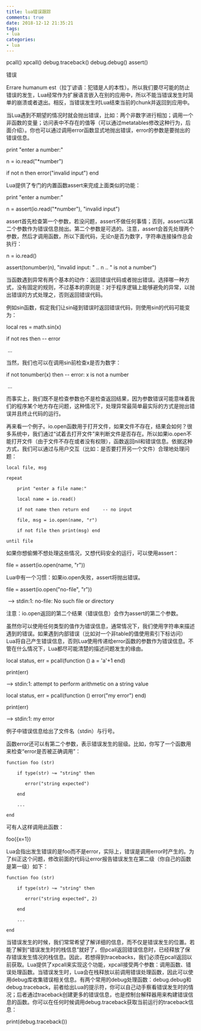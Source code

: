 ```yaml
---
title: lua错误跟踪
comments: true
date: 2018-12-12 21:35:21
tags:
- lua
categories:
- lua
---
```


pcall() xpcall()  debug.traceback() debug.debug() assert()

错误

Errare humanum est（拉丁谚语：犯错是人的本性）。所以我们要尽可能的防止错误的发生，Lua经常作为扩展语言嵌入在别的应用中，所以不能当错误发生时简单的崩溃或者退出。相反，当错误发生时Lua结束当前的chunk并返回到应用中。

当Lua遇到不期望的情况时就会抛出错误，比如：两个非数字进行相加；调用一个非函数的变量；访问表中不存在的值等（可以通过metatables修改这种行为，后面介绍）。你也可以通过调用error函数显式地抛出错误，error的参数是要抛出的错误信息。

print "enter a number:"

n = io.read("*number")

if not n then error("invalid input") end

Lua提供了专门的内置函数assert来完成上面类似的功能：

print "enter a number:"

n = assert(io.read("*number"), "invalid input")

assert首先检查第一个参数，若没问题，assert不做任何事情；否则，assert以第二个参数作为错误信息抛出。第二个参数是可选的。注意，assert会首先处理两个参数，然后才调用函数，所以下面代码，无论n是否为数字，字符串连接操作总会执行：

n = io.read()

assert(tonumber(n), "invalid input: " .. n .. " is not a number")

当函数遇到异常有两个基本的动作：返回错误代码或者抛出错误。选择哪一种方式，没有固定的规则，不过基本的原则是：对于程序逻辑上能够避免的异常，以抛出错误的方式处理之，否则返回错误代码。

例如sin函数，假定我们让sin碰到错误时返回错误代码，则使用sin的代码可能变为：

local res = math.sin(x)

if not res then      -- error

​    ...

当然，我们也可以在调用sin前检查x是否为数字：

if not tonumber(x) then     -- error: x is not a number

​    ...

而事实上，我们既不是检查参数也不是检查返回结果，因为参数错误可能意味着我们的程序某个地方存在问题，这种情况下，处理异常最简单最实际的方式是抛出错误并且终止代码的运行。

再来看一个例子。io.open函数用于打开文件，如果文件不存在，结果会如何？很多系统中，我们通过“试着去打开文件”来判断文件是否存在。所以如果io.open不能打开文件（由于文件不存在或者没有权限），函数返回nil和错误信息。依据这种方式，我们可以通过与用户交互（比如：是否要打开另一个文件）合理地处理问题：

```
local file, msg

repeat

    print "enter a file name:"

    local name = io.read()

    if not name then return end     -- no input

    file, msg = io.open(name, "r")

    if not file then print(msg) end

until file
```



如果你想偷懒不想处理这些情况，又想代码安全的运行，可以使用assert：

file = assert(io.open(name, "r"))

Lua中有一个习惯：如果io.open失败，assert将抛出错误。

file = assert(io.open("no-file", "r"))

​       --> stdin:1: no-file: No such file or directory

注意：io.open返回的第二个结果（错误信息）会作为assert的第二个参数。



虽然你可以使用任何类型的值作为错误信息，通常情况下，我们使用字符串来描述遇到的错误。如果遇到内部错误（比如对一个非table的值使用索引下标访问）Lua将自己产生错误信息，否则Lua使用传递给error函数的参数作为错误信息。不管在什么情况下，Lua都尽可能清楚的描述问题发生的缘由。

local status, err = pcall(function () a = 'a'+1 end)

print(err)

--> stdin:1: attempt to perform arithmetic on a string value

 

local status, err = pcall(function () error("my error") end)

print(err)

--> stdin:1: my error

例子中错误信息给出了文件名（stdin）与行号。

函数error还可以有第二个参数，表示错误发生的层级。比如，你写了一个函数用来检查“error是否被正确调用”：

```
function foo (str)

    if type(str) ~= "string" then

       error("string expected")

    end

    ...

end
```



可有人这样调用此函数：

foo({x=1})

Lua会指出发生错误的是foo而不是error，实际上，错误是调用error时产生的。为了纠正这个问题，修改前面的代码让error报告错误发生在第二级（你自己的函数是第一级）如下：

```
function foo (str)

    if type(str) ~= "string" then

       error("string expected", 2)

    end

    ...

end
```



当错误发生的时候，我们常常希望了解详细的信息，而不仅是错误发生的位置。若能了解到“错误发生时的栈信息”就好了，但pcall返回错误信息时，已经释放了保存错误发生情况的栈信息。因此，若想得到tracebacks，我们必须在pcall返回以前获取。Lua提供了xpcall来实现这个功能，xpcall接受两个参数：调用函数、错误处理函数。当错误发生时，Lua会在栈释放以前调用错误处理函数，因此可以使用debug库收集错误相关信息。有两个常用的debug处理函数：debug.debug和debug.traceback，前者给出Lua的提示符，你可以自己动手察看错误发生时的情况；后者通过traceback创建更多的错误信息，也是控制台解释器用来构建错误信息的函数。你可以在任何时候调用debug.traceback获取当前运行的traceback信息：

print(debug.traceback())
